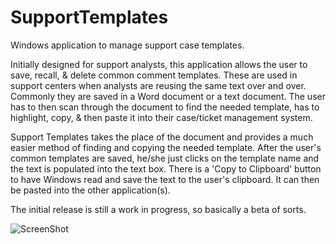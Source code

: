 # SupportTemplates
Windows application to manage support case templates.

Initially designed for support analysts, this application allows the user to save, recall, & delete common comment templates.  These are used in support centers when analysts are reusing the same text over and over.  Commonly they are saved in a Word document or a text document.  The user has to then scan through the document to find the needed template, has to highlight, copy, & then paste it into their case/ticket management system.

Support Templates takes the place of the document and provides a much easier method of finding and copying the needed template.  After the user's common templates are saved, he/she just clicks on the template name and the text is populated into the text box.  There is a 'Copy to Clipboard' button to have Windows read and save the text to the user's clipboard.  It can then be pasted into the other application(s).

The initial release is still a work in progress, so basically a beta of sorts.  

![ScreenShot](SupportTemplates/screenshot1.JPG)
